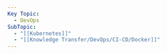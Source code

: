 ```yaml
---
Key Topic:
  - DevOps
SubTopic:
  - "[[Kubernetes]]"
  - "[[Knowledge Transfer/DevOps/CI-CD/Docker]]"
---
```

